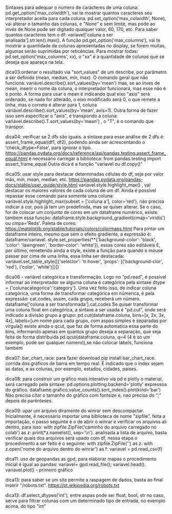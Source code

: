 Sintaxes para adequar o numero de caracteres de uma coluna: pd.get_option('max_colwidth'), vai te mostrar quantos caracteres seu interpretador aceita para cada coluna.
pd.set_option('max_colwidth', None), vai alterar o tamanho das colunas, e "None" e sem limite, mas pode ao invés de None pode ser digitado qualquer valor, 60, 170, etc.
Para saber quantos caracteres tem o df: variavel['coluna a ser analisada'].str.len().max().
A função pd.get_option('max_columns'), vai te mostrar a quantidade de colunas apresentadas no display, se forem muitas, algumas serão suprimidas por reticências.
Para mostrar todas: pd.set_option('max_columns', xx), o "xx" é a quantidade de colunas que se deseja que apareça na tela.

dica03:ordenar o resultado via "sort_values" de um describe, por parâmetro a ser definido (mean, median, min, max).
O comando geral que não funciona: variável.describe().sort_values(by='mean') mas, se ao inves de mean, inserir o nome da coluna, o interpretador funcionará, mas esse não é o ponto.
A forma para usar o mean é indicando qual eixo "axis" será ordenado, se nada for alterado, o eixo modificado será 0, o que remete a linha, mas o correto é alterar para 1, coluna
variável.describe().sort_values(by='mean', axis=1).
Outra forma de fazer isso sem especificar o "axis", é transpondo a coluna: variável.describe().T.sort_values(by='mean') , o "T", é o comando que transpor.

dica04: verificar se 2 dfs são iguais.
a sintaxe para esse análise de 2 dfs é: assert_frame_equal(df1, df2), podendo ainda ser acrescentando o 'check_dtype=False', para ignorar o tipo.
https://pandas.pydata.org/docs/reference/api/pandas.testing.assert_frame_equal.html
é necessário carregar a biblioteca: from pandas.testing import assert_frame_equal
Outra dica é a função "variavel ou df.copy()"

dica05: usar style para destacar determinadas células do df, seja por valor máx, min, mean, median, etc.
https://pandas.pydata.org/pandas-docs/stable/user_guide/style.html
variavel.style.highlight_max() , vai destacar os maiores valores de cada coluna de um df. 
Ainda é possível repassar esse comando para somente uma coluna: variavel.style.highlight_max(subset = ['coluna a'], color='red'), não precisa indicar a cor, pois já tem um predefinida, mas se quiser alterar.
Se o caso, for de colocar um conjunto de cores em um dataframe numérico, existe tambem essa função:
dataframe.style.background_gradient(cmap='viridis') ou cmpa='Reds'. Paleta de cores: https://matplotlib.org/stable/tutorials/colors/colormaps.html
Para pintar um dataframe inteiro, mesmo que sem o efeito gradiente, a expressão é: dataframe/variavel. style.set_properties(**{'background-color': 'black', 'color': 'lawngreen', 'border-color': 'white'}), essas cores são editáveis
E, por último, remetendo ainda a style, existe a função para quando o mouse passar por cima de uma linha, essa linha ser destacada:
variável.set_table_style([{'selector': 'tr:hover', 'props': [('background-clor', 'red'), ('color', 'white')]}])

dica06 - variável categórica e transformação.
Logo no "pd.read", é possivel informar ao interpretador se alguma coluna é categórica pela sintaxe dtype = {'colunacategorica':'category'}.
Uma vez feito isso, de indicar coluna categórica, uma forma de transformar categórica em númerica, é pela expressão: cat.codes, assim, cada grupo, receberá um número.
dataframe['coluna a ser transformada'].cat.codes
Se quiser transformar uma coluna float em categórica, a sintaxe a ser usada é "pd.cut", onde será indicado a divisão grupo a grupo:
pd.cut(dataframe.coluna, bins=[x, 2x, 3x, 4x], labels=[um nome para cada grupo, com aspas simples e separadas por vírgula])
existe ainda o qcut, que faz de forma automatica essa parte do bins, informando apenas em quantos grupo deseja a separação, que seja feita de forma distribuida
pd.qcut(dataframe.coluna, q=4 (4 é so um exemplo, pode ser qualquer número)),se não colocar labels, funciona também

dica07: bar_chart_race: para fazer download pip install bar_chart_race.
corrida dos gráficos de barra em tempo real.
É indicado que o index sejam as datas, e as colunas, por exemplo, estados, cidades, paises.

dica08: para construir um gráfico mais interativo via pd e plotly
o material, será carregado pela sintaxe: pd.options.plotting.backend='plotly'
expressoa do gráfico. dataframe.grafico.value_counts().sort_index().plot(kind='bar')
Não precisa citar o tamanho do gráfico com fontsize e, nao precisa do ";" depois do parênteses.

dica09: upar um arquivo diramente do winrar sem descompactar.
Inicialmente, é necessário importar uma biblioteca de nome "zipfile".
feita a importação, o passo seguinte é o de abrir o winrar e verificar os arquivos ali dentro, para isso: with zipfile.ZipFile('caminho do arquivo carregado no colab') as z:
print(*z.namelist(), sep='\n').
analisada a lista de arquivo, basta verificar quais dos arquivos será upado com df, nessa etapa o procedimento a ser feito é o seguinte:
with zipfile.ZipFile('') as z:
  with z.open('nome do arquivo dentro do winrar') as f:
    variavel = pd.read_csv(f)
    
dica11: uso de geopandas as gpd, para elaborar mapas
o procedimento inicial é igual ao pandas: variavel= gpd.read_file(); variavel.head().
variavel.plot() - primeiro gráfico

dica13: para saber se um site permite a raspagem de dados, basta ao final inserir "/robots.txt".
https://pt.wikipedia.org/robots.txt

dica13: df.select_dtypes('int'), entre aspas pode ser float, bool, str
no caso, serve para filtrar colunas com um determinado tipo de entrada, no exemplo acima, do tipo "int"
